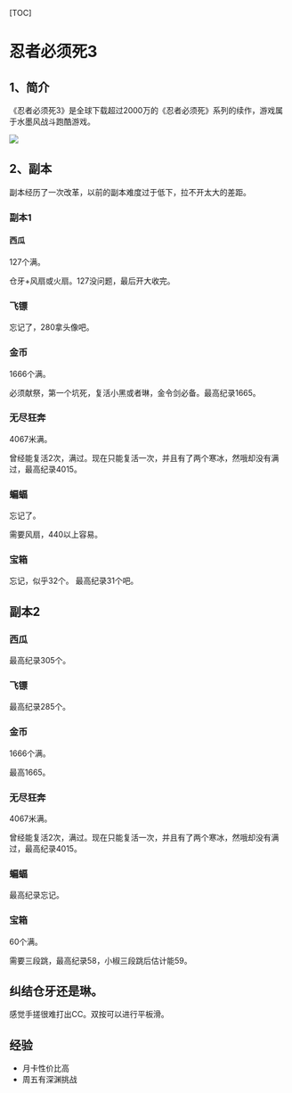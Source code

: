 [TOC]

# 忍者必须死3 

## 1、简介

《忍者必须死3》是全球下载超过2000万的《忍者必须死》系列的续作，游戏属于水墨风战斗跑酷游戏。

![](https://baike.baidu.com/pic/%E5%BF%8D%E8%80%85%E5%BF%85%E9%A1%BB%E6%AD%BB3/22375124/0/dc54564e9258d109c0dab8d0df58ccbf6c814d92?fr=lemma&ct=single)

## 2、副本
副本经历了一次改革，以前的副本难度过于低下，拉不开太大的差距。
### 副本1
#### 西瓜
127个满。

仓牙+风扇或火扇。127没问题，最后开大收完。

### 飞镖
忘记了，280拿头像吧。

### 金币
1666个满。

必须献祭，第一个坑死，复活小黑或者琳，金令剑必备。最高纪录1665。

### 无尽狂奔
4067米满。

曾经能复活2次，满过。现在只能复活一次，并且有了两个寒冰，然哦却没有满过，最高纪录4015。

### 蝙蝠
忘记了。

需要风扇，440以上容易。


### 宝箱
忘记，似乎32个。 最高纪录31个吧。

## 副本2
### 西瓜
最高纪录305个。

### 飞镖
最高纪录285个。

### 金币
1666个满。

最高1665。

### 无尽狂奔
4067米满。

曾经能复活2次，满过。现在只能复活一次，并且有了两个寒冰，然哦却没有满过，最高纪录4015。
### 蝙蝠
最高纪录忘记。

### 宝箱
60个满。

需要三段跳，最高纪录58，小椒三段跳后估计能59。

## 纠结仓牙还是琳。
感觉手搓很难打出CC。双按可以进行平板滑。





## 经验

- 月卡性价比高
- 周五有深渊挑战
